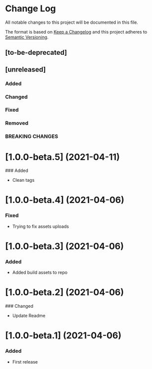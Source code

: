 # Change Log
All notable changes to this project will be documented in this file.

The format is based on [Keep a Changelog](http://keepachangelog.com/)
and this project adheres to [Semantic Versioning](http://semver.org/).

## [to-be-deprecated]

## [unreleased]
### Added
### Changed
### Fixed
### Removed
### BREAKING CHANGES

# [1.0.0-beta.5] (2021-04-11)

### Added

- Clean tags 

# [1.0.0-beta.4] (2021-04-06)

### Fixed

- Trying to fix assets uploads

# [1.0.0-beta.3] (2021-04-06)
### Added

- Added build assets to repo

# [1.0.0-beta.2] (2021-04-06)

### Changed

-  Update Readme

# [1.0.0-beta.1] (2021-04-06)

### Added

- First release

